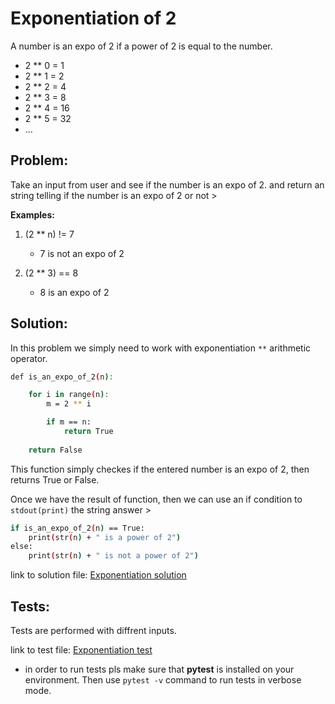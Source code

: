 # Exponentiation of 2

A number is an expo of 2 if a power of 2 is equal to the number.

- 2 ** 0 = 1
- 2 ** 1 = 2
- 2 ** 2 = 4
- 2 ** 3 = 8
- 2 ** 4 = 16
- 2 ** 5 = 32
- ...

## Problem:

Take an input from user and see if the number is an expo of 2. and return an string telling if the number is an expo of 2 or not >


**Examples:**

1. (2 ** n) != 7
    - 7 is not an expo of 2

2. (2 ** 3) == 8
    - 8 is an expo of 2


## Solution:

In this problem we simply need to work with exponentiation `**` arithmetic operator.

```bash
def is_an_expo_of_2(n):

    for i in range(n):
        m = 2 ** i

        if m == n:
            return True
        
    return False
```

This function simply checkes if the entered number is an expo of 2, then returns True or False.

Once we have the result of function, then we can use an if condition to `stdout(print)` the string answer >

```bash
if is_an_expo_of_2(n) == True:
    print(str(n) + " is a power of 2")
else:
    print(str(n) + " is not a power of 2")
```

link to solution file:
[Exponentiation solution](expo_of_2.py)


## Tests:

Tests are performed with diffrent inputs.

link to test file:
[Exponentiation test](test_expo_of_2.py)

- in order to run tests pls make sure that **pytest** is installed on your environment. Then use `pytest -v` command to run tests in verbose mode.